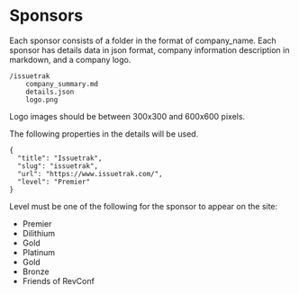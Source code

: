 # Sponsors 

Each sponsor consists of a folder in the format of company_name. Each sponsor has details data in json format, company information description in markdown, and a company logo.

```
/issuetrak
    company_summary.md
    details.json
    logo.png
```

Logo images should be between 300x300 and 600x600 pixels.

The following properties in the details will be used.

```
{
  "title": "Issuetrak",
  "slug": "issuetrak",
  "url": "https://www.issuetrak.com/",
  "level": "Premier"
}
```

Level must be one of the following for the sponsor to appear on the site:

- Premier
- Dilithium
- Gold
- Platinum
- Gold
- Bronze
- Friends of RevConf
